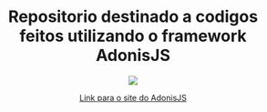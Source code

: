 <div align="center" >
  <h1>Repositorio destinado a codigos feitos utilizando o framework AdonisJS</h1>
  <img src="https://avatars.githubusercontent.com/u/13810373?s=280&v=4"/>
  <p>
    <a href="https://adonisjs.com/">Link para o site do AdonisJS</a>
  </p>
</div>


